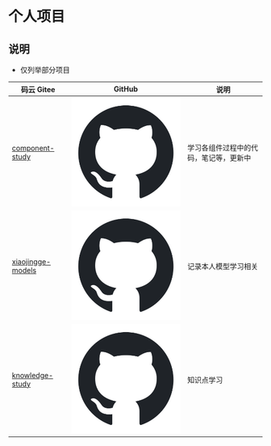 # 个人项目

## 说明

- 仅列举部分项目

| 码云 Gitee                                                            | GitHub                                                                       | 说明                                   |
| --------------------------------------------------------------------- | ---------------------------------------------------------------------------- | -------------------------------------- |
| [component-study](https://gitee.com/xiaojinggege/component-study)     | [![](./static/github.svg)](https://github.com/xiaoxiaojingge/ComponentStudy) | 学习各组件过程中的代码，笔记等，更新中 |
| [xiaojingge-models](https://gitee.com/xiaojinggege/xiaojingge-models) | [![](./static/github.svg)](#)                                                | 记录本人模型学习相关                   |
| [knowledge-study](https://gitee.com/xiaojinggege/knowledge-study)     | [![](./static/github.svg)](#)                                                | 知识点学习                             |

<style>

._project_personal table tr th:nth-child(1), ._project_personal table tr td:nth-child(1) {
    width: 310px;
}

._project_personal table tr th:nth-child(3), ._project_personal table tr td:nth-child(3) {
    width: 350px;
}

._project_personal img {
    height: 30px;
    width: 30px;
}

._project_personal table tr td:nth-child(2), ._project_personal table tr td:nth-child(3) {
    padding: 5px !important;
}

</style>
